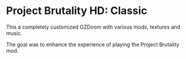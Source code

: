 # Project Brutality HD: Classic

This a completely customized GZDoom with various mods, textures and music.

The goal was to enhance the experience of playing the Project Brutality mod.
